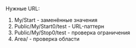 ﻿Нужные URL:
1. My/Start - заменённые значения
2. Public/My/Start0/test - URL-паттерн
3. Public/My/Stop0/test - проверка ограничения
4. Area/ - проверка области